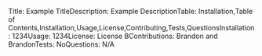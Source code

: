Title:  Example TitleDescription:  Example DescriptionTable:  Installation,Table of Contents,Installation,Usage,License,Contributing,Tests,QuestionsInstallation:  1234Usage:  1234License:  License BContributions:  Brandon and BrandonTests:  NoQuestions:  N/A